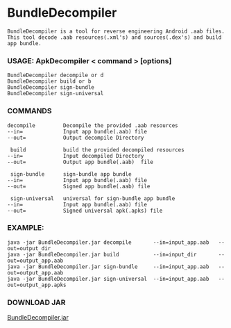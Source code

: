 # BundleDecompiler
    BundleDecompiler is a tool for reverse engineering Android .aab files.
    This tool decode .aab resources(.xml's) and sources(.dex's) and build app bundle.
 
### USAGE: ApkDecompiler < command > [options]
    BundleDecompiler decompile or d
    BundleDecompiler build or b
    BundleDecompiler sign-bundle
    BundleDecompiler sign-universal

### COMMANDS
    decompile         Decompile the provided .aab resources
    --in=             Input app bundle(.aab) file
    --out=            Output decompile Directory
    
     build            build the provided decompiled resources
    --in=             Input decompiled Directory
    --out=            Output app bundle(.aab)  file
    
     sign-bundle      sign-bundle app bundle
    --in=             Input app bundle(.aab) file
    --out=            Signed app bundle(.aab) file
    
     sign-universal   universal for sign-bundle app bundle
    --in=             Input app bundle(.aab) file
    --out=            Signed universal apk(.apks) file
    
### EXAMPLE:
    java -jar BundleDecompiler.jar decompile       --in=input_app.aab   --out=output_dir
    java -jar BundleDecompiler.jar build           --in=input_dir       --out=output_app.aab 
    java -jar BundleDecompiler.jar sign-bundle     --in=input_app.aab   --out=output_app.aab 
    java -jar BundleDecompiler.jar sign-universal  --in=input_app.aab   --out=output_app.apks

### DOWNLOAD JAR 
  [BundleDecompiler.jar](https://github.com/TamilanPeriyasamy/BundleDecompiler/raw/master/out/BundleDecompiler.jar)
